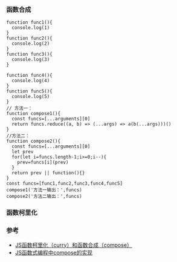 
### 函数合成  
```
function func1(){
  console.log(1)
}
function func2(){
  console.log(2)
}
function func3(){
  console.log(3)
}

function func4(){
  console.log(4)
}
function func5(){
  console.log(5)
}
// 方法一：
function compose1(){
  const funcs=[...arguments][0]
  return funcs.reduce((a, b) => (...args) => a(b(...args)))()
}
//方法二：
function compose2(){
  const funcs=[...arguments][0]
  let prev
  for(let i=funcs.length-1;i>=0;i--){
    prev=funcs[i](prev)
  }
  return prev || function(){}
}
const funcs=[func1,func2,func3,func4,func5]
compose1('方法一输出：',funcs)
compose2('方法二输出：',funcs)
```
### 函数柯里化  


### 参考  
- [JS函数柯里化（curry）和函数合成（compose）](http://c.biancheng.net/view/5744.html)  
- [JS函数式编程中compose的实现](https://www.jianshu.com/p/eda918cf738a)  